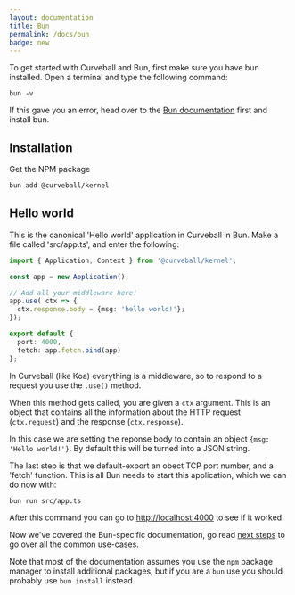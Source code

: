 ```yaml
---
layout: documentation
title: Bun
permalink: /docs/bun
badge: new
---
```


To get started with Curveball and Bun, first make sure you have bun 
installed. Open a terminal and type the following command:

```
bun -v
```

If this gave you an error, head over to the [Bun documentation][bun] first
and install bun.


## Installation

Get the NPM package

```sh
bun add @curveball/kernel
```

## Hello world

This is the canonical 'Hello world' application in Curveball in Bun.
Make a file called 'src/app.ts', and enter the following:

```typescript
import { Application, Context } from '@curveball/kernel';

const app = new Application();

// Add all your middleware here!
app.use( ctx => {
  ctx.response.body = {msg: 'hello world!'};
});

export default {
  port: 4000,
  fetch: app.fetch.bind(app)
};
```

In Curveball (like Koa) everything is a middleware, so to respond to a request
you use the `.use()` method.

When this method gets called, you are given a `ctx` argument. This is an object
that contains all the information about the HTTP request (`ctx.request`) and
the response (`ctx.response`).

In this case we are setting the reponse body to contain an object
`{msg: 'Hello world!'}`. By default this will be turned into a JSON string.

The last step is that we default-export an obect TCP port number, and a 'fetch'
function. This is all Bun needs to start this application, which we can do
now with:

```
bun run src/app.ts
```

After this command you can go to <http://localhost:4000> to see if it worked.

Now we've covered the Bun-specific documentation, go read [next steps][2] to
go over all the common use-cases.

Note that most of the documentation assumes you use the `npm` package manager
to install additional packages, but if you are a `bun` use you should probably
use `bun install` instead.

[bun]: https://bun.sh/
[2]: /docs/next-steps
